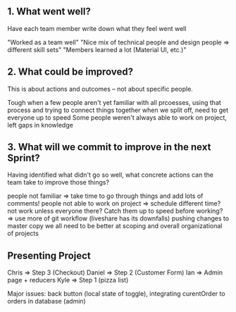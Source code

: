 ## 1. What went well?
Have each team member  write down what they feel went well 

"Worked as a team well"
"Nice mix of technical people and design people => different skill sets"
"Members learned a lot (Material UI, etc.)"

## 2. What could be improved?
This is about actions and outcomes – not about specific people.

Tough when a few people aren't yet familiar with all prcoesses, using that process and trying to connect things together
when we split off, need to get everyone up to speed
Some people weren't always able to work on project, left gaps in knowledge

## 3. What will we commit to improve in the next Sprint?
Having identified what didn't go so well, what concrete actions can the team take to improve those things? 

people not familiar => take time to go through things and add lots of comments!
people not able to work on project => schedule different time? not work unless everyone there? Catch them up to speed before working?
            => use more of git workflow (liveshare has its downfalls) pushing changes to master copy
we all need to be better at scoping and overall organizational of projects


## Presenting Project

Chris => Step 3 (Checkout)
Daniel => Step 2 (Customer Form)
Ian => Admin page + reducers
Kyle => Step 1 (pizza list)

Major issues: back button (local state of toggle), integrating curentOrder to orders in database (admin)